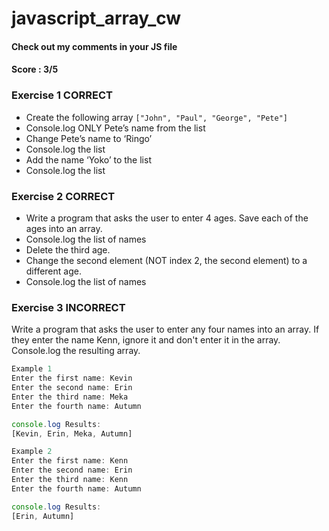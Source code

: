 # javascript_array_cw
#### Check out my comments in your JS file
#### Score : 3/5
### Exercise 1 CORRECT

- Create the following array ```["John", "Paul", "George", "Pete"]```
- Console.log ONLY Pete’s name from the list
- Change Pete’s name to ‘Ringo’
- Console.log the list
- Add the name ‘Yoko’ to the list
- Console.log the list

### Exercise 2 CORRECT
- Write a program that asks the user to enter 4 ages. Save each of the ages into an array.
- Console.log the list of names
- Delete the third age.
- Change the second element (NOT index 2, the second element) to a different age.
- Console.log the list of names

### Exercise 3 INCORRECT
Write a program that asks the user to enter any four names into an array. If they enter the name Kenn, ignore it and don't enter it in the array. Console.log the resulting array.

```javascript
Example 1
Enter the first name: Kevin
Enter the second name: Erin
Enter the third name: Meka
Enter the fourth name: Autumn

console.log Results:
[Kevin, Erin, Meka, Autumn]

Example 2
Enter the first name: Kenn
Enter the second name: Erin
Enter the third name: Kenn
Enter the fourth name: Autumn

console.log Results:
[Erin, Autumn]


```
